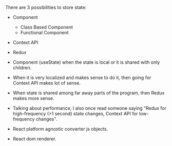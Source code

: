 
There are 3 possibilities to store state:
- Component
    - Class Based Component
    - Functional Component
- Context API
- Redux

- Component (useState) when the state is local or it is shared with only children.

- When it is very localized and makes sense to do it, then going for Context API makes lot of sense.

- When state is shared among far away parts of the program, then Redux makes more sense.

- Talking about performance, I also once read someone saying "Redux for high-frequency (>1 second) state changes, Context API for low-frequency changes".

- React platform agnostic converter js objects.
- React dom renderer.